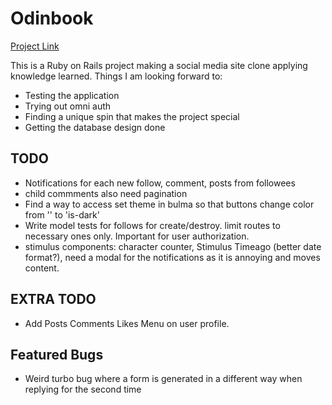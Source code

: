 # Odinbook

[Project Link](https://www.theodinproject.com/lessons/ruby-on-rails-rails-final-project)

This is a Ruby on Rails project making a social media site clone applying knowledge learned. 
Things I am looking forward to:
* Testing the application
* Trying out omni auth
* Finding a unique spin that makes the project special
* Getting the database design done

## TODO
* Notifications for each new follow, comment, posts from followees
* child commments also need pagination
* Find a way to access set theme in bulma so that buttons change color from '' to 'is-dark'
* Write model tests for follows for create/destroy. limit routes to necessary ones only. Important for user     authorization.
* stimulus components: character counter, Stimulus Timeago (better date format?), need a modal for the notifications as it is annoying and moves content.

## EXTRA TODO
* Add Posts Comments Likes Menu on user profile.

## Featured Bugs
* Weird turbo bug where a form is generated in a different way when replying for the second time